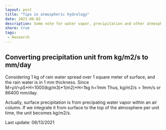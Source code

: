 ```yaml
---
layout: post
title: "Tips in atmospheric hydrology"
date: 2021-06-02
description: Some note for water vapor, precipitation and other atmospheric hydrological processes
share: true
tags:
 - Research
---
```


## Converting precipitation unit from kg/m2/s to mm/day
Considering 1 kg of rain water spread over 1 square meter of surface, and the rain water is in 1 mm thickness.
    Since M=ρV=ρS*H=1000(kg/m3)*1(m2)*H=1kg
    h=1mm
Thus, kg/m2/s = 1mm/s or  86400 mm/day.

Actually, surface precipitation is from precipating water vapor within an air column. If we integrate it from surface to the top of the atmosphere per unit time, the unit becomes kg/m2/s.

Last update: 06/13/2021